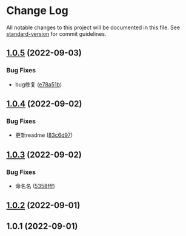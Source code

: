 # Change Log

All notable changes to this project will be documented in this file. See [standard-version](https://github.com/conventional-changelog/standard-version) for commit guidelines.

<a name="1.0.5"></a>
## [1.0.5](https://gitee.com/huzhongchun/api-generator/compare/v1.0.4...v1.0.5) (2022-09-03)


### Bug Fixes

* bug修复 ([e78a51b](https://gitee.com/huzhongchun/api-generator/commits/e78a51b))



<a name="1.0.4"></a>
## [1.0.4](https://gitee.com/huzhongchun/api-generator/compare/v1.0.3...v1.0.4) (2022-09-02)


### Bug Fixes

* 更新readme ([83c6d97](https://gitee.com/huzhongchun/api-generator/commits/83c6d97))



<a name="1.0.3"></a>
## [1.0.3](https://gitee.com/huzhongchun/api-generator/compare/v1.0.2...v1.0.3) (2022-09-02)


### Bug Fixes

* 命名名 ([5358fff](https://gitee.com/huzhongchun/api-generator/commits/5358fff))



<a name="1.0.2"></a>
## [1.0.2](https://gitee.com/huzhongchun/api-generator/compare/v1.0.1...v1.0.2) (2022-09-01)



<a name="1.0.1"></a>
## 1.0.1 (2022-09-01)
